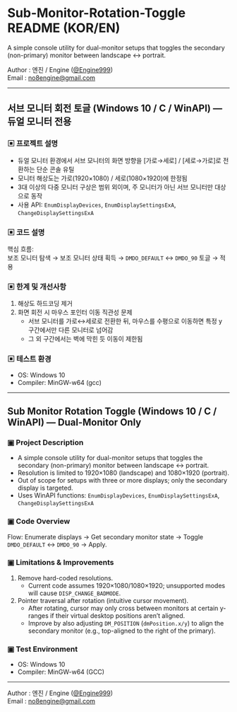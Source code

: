 # Sub-Monitor-Rotation-Toggle README (KOR/EN)
A simple console utility for dual-monitor setups that toggles the secondary (non-primary) monitor between landscape ↔ portrait.

Author : 엔진 / Engine ([@Engine999](https://github.com/Engine999))  
Email : no8engine@gmail.com

---

## 서브 모니터 회전 토글 (Windows 10 / C / WinAPI) — 듀얼 모니터 전용

### ▣ 프로젝트 설명
- 듀얼 모니터 환경에서 서브 모니터의 화면 방향을 [가로→세로] / [세로→가로]로 전환하는 단순 콘솔 유틸  
- 모니터 해상도는 가로(1920×1080) / 세로(1080×1920)에 한정됨  
- 3대 이상의 다중 모니터 구상은 범위 외이며, 주 모니터가 아닌 서브 모니터만 대상으로 동작  
- 사용 API: `EnumDisplayDevices`, `EnumDisplaySettingsExA`, `ChangeDisplaySettingsExA`

### ▣ 코드 설명
핵심 흐름:  
보조 모니터 탐색 → 보조 모니터 상태 획득 → `DMDO_DEFAULT` ↔ `DMDO_90` 토글 → 적용

### ▣ 한계 및 개선사항
1. 해상도 하드코딩 제거  
2. 화면 회전 시 마우스 포인터 이동 직관성 문제  
   - 서브 모니터를 가로↔세로로 전환한 뒤, 마우스를 수평으로 이동하면 특정 y 구간에서만 다른 모니터로 넘어감  
   - 그 외 구간에서는 벽에 막힌 듯 이동이 제한됨  

### ▣ 테스트 환경
- OS: Windows 10  
- Compiler: MinGW-w64 (gcc)  

---

## Sub Monitor Rotation Toggle (Windows 10 / C / WinAPI) — Dual-Monitor Only

### ▣ Project Description
- A simple console utility for dual-monitor setups that toggles the secondary (non-primary) monitor between landscape ↔ portrait.  
- Resolution is limited to 1920×1080 (landscape) and 1080×1920 (portrait).  
- Out of scope for setups with three or more displays; only the secondary display is targeted.  
- Uses WinAPI functions: `EnumDisplayDevices`, `EnumDisplaySettingsExA`, `ChangeDisplaySettingsExA`

### ▣ Code Overview
Flow: Enumerate displays → Get secondary monitor state → Toggle `DMDO_DEFAULT` ↔ `DMDO_90` → Apply.

### ▣ Limitations & Improvements
1. Remove hard-coded resolutions.  
   - Current code assumes 1920×1080/1080×1920; unsupported modes will cause `DISP_CHANGE_BADMODE`.  
2. Pointer traversal after rotation (intuitive cursor movement).  
   - After rotating, cursor may only cross between monitors at certain y-ranges if their virtual desktop positions aren’t aligned.  
   - Improve by also adjusting `DM_POSITION` (`dmPosition.x/y`) to align the secondary monitor (e.g., top-aligned to the right of the primary).  

### ▣ Test Environment
- OS: Windows 10  
- Compiler: MinGW-w64 (GCC)  

---

Author : 엔진 / Engine ([@Engine999](https://github.com/Engine999))  
Email : no8engine@gmail.com
